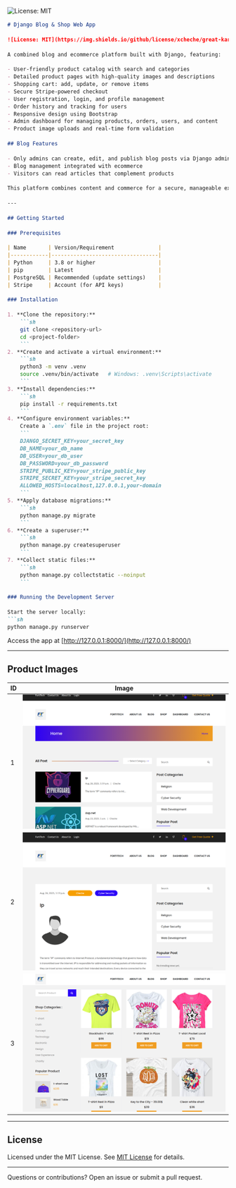 ![License: MIT](https://img.shields.io/github/license/xcheche/fortitech)
```markdown
# Django Blog & Shop Web App

![License: MIT](https://img.shields.io/github/license/xcheche/great-kart)

A combined blog and ecommerce platform built with Django, featuring:

- User-friendly product catalog with search and categories
- Detailed product pages with high-quality images and descriptions
- Shopping cart: add, update, or remove items
- Secure Stripe-powered checkout
- User registration, login, and profile management
- Order history and tracking for users
- Responsive design using Bootstrap
- Admin dashboard for managing products, orders, users, and content
- Product image uploads and real-time form validation

## Blog Features

- Only admins can create, edit, and publish blog posts via Django admin
- Blog management integrated with ecommerce
- Visitors can read articles that complement products

This platform combines content and commerce for a secure, manageable experience for users and administrators.

---

## Getting Started

### Prerequisites

| Name       | Version/Requirement              |
|------------|----------------------------------|
| Python     | 3.8 or higher                    |
| pip        | Latest                           |
| PostgreSQL | Recommended (update settings)    |
| Stripe     | Account (for API keys)           |

### Installation

1. **Clone the repository:**
    ```sh
    git clone <repository-url>
    cd <project-folder>
    ```
2. **Create and activate a virtual environment:**
    ```sh
    python3 -m venv .venv
    source .venv/bin/activate   # Windows: .venv\Scripts\activate
    ```
3. **Install dependencies:**
    ```sh
    pip install -r requirements.txt
    ```
4. **Configure environment variables:**  
    Create a `.env` file in the project root:
    ```
    DJANGO_SECRET_KEY=your_secret_key
    DB_NAME=your_db_name
    DB_USER=your_db_user
    DB_PASSWORD=your_db_password
    STRIPE_PUBLIC_KEY=your_stripe_public_key
    STRIPE_SECRET_KEY=your_stripe_secret_key
    ALLOWED_HOSTS=localhost,127.0.0.1,your-domain
    ```
5. **Apply database migrations:**
    ```sh
    python manage.py migrate
    ```
6. **Create a superuser:**
    ```sh
    python manage.py createsuperuser
    ```
7. **Collect static files:**
    ```sh
    python manage.py collectstatic --noinput
    ```

### Running the Development Server

Start the server locally:
```sh
python manage.py runserver
```
Access the app at [http://127.0.0.1:8000/](http://127.0.0.1:8000/)

---

## Product Images

| ID | Image                                      |
|----|--------------------------------------------|
| 1  | ![Product 1](markdown-images/img1.png) |
| 2  | ![Product 2](markdown-images/img2.png) |
| 3  | ![Product 3](markdown-images/img3.png) |

---

## License

Licensed under the MIT License. See [MIT License](LICENSE) for details.

---

Questions or contributions? Open an issue or submit a pull request.
```

